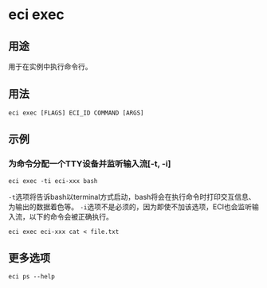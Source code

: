 # eci exec

## 用途
用于在实例中执行命令行。

## 用法
```
eci exec [FLAGS] ECI_ID COMMAND [ARGS]
```

## 示例
### 为命令分配一个TTY设备并监听输入流[-t, -i]
```
eci exec -ti eci-xxx bash
```
`-t`选项将告诉bash以terminal方式启动，bash将会在执行命令时打印交互信息、为输出的数据着色等。
`-i`选项不是必须的，因为即使不加该选项，ECI也会监听输入流，以下的命令会被正确执行。
```
eci exec eci-xxx cat < file.txt
```

## 更多选项
```
eci ps --help
```


